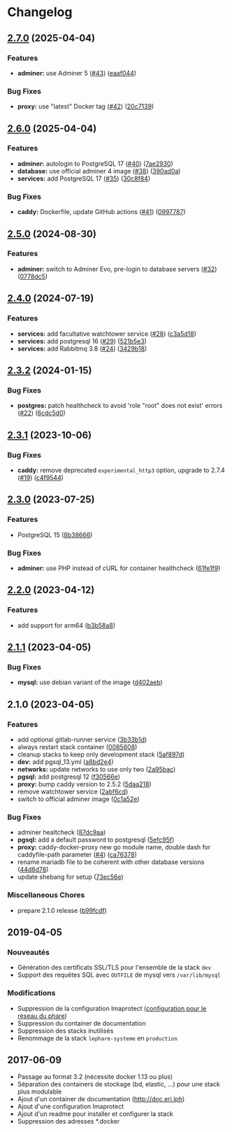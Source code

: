 # Changelog

## [2.7.0](https://github.com/le-phare/docker-stack/compare/v2.6.0...v2.7.0) (2025-04-04)


### Features

* **adminer:** use Adminer 5 ([#43](https://github.com/le-phare/docker-stack/issues/43)) ([eaaf044](https://github.com/le-phare/docker-stack/commit/eaaf044c2f9d119dc377cf5315c2e918a8aa0a1b))


### Bug Fixes

* **proxy:** use "latest" Docker tag ([#42](https://github.com/le-phare/docker-stack/issues/42)) ([20c7139](https://github.com/le-phare/docker-stack/commit/20c7139214802ca323cd2b5d32dcbba79419e5cd))

## [2.6.0](https://github.com/le-phare/docker-stack/compare/v2.5.0...v2.6.0) (2025-04-04)


### Features

* **adminer:** autologin to PostgreSQL 17 ([#40](https://github.com/le-phare/docker-stack/issues/40)) ([7ae2930](https://github.com/le-phare/docker-stack/commit/7ae2930403c98e38e9687d4275cd6b3e2b714d6a))
* **database:** use official adminer 4 image ([#38](https://github.com/le-phare/docker-stack/issues/38)) ([390ad0a](https://github.com/le-phare/docker-stack/commit/390ad0a5f205d72208930227b7d3e1514196d908))
* **services:** add PostgreSQL 17 ([#35](https://github.com/le-phare/docker-stack/issues/35)) ([30c8f84](https://github.com/le-phare/docker-stack/commit/30c8f84faf5e5e3c9f03fe392473bfc39fc62396))


### Bug Fixes

* **caddy:** Dockerfile, update GitHub actions ([#41](https://github.com/le-phare/docker-stack/issues/41)) ([0997787](https://github.com/le-phare/docker-stack/commit/09977873438c837d5189fb328a5c5e1a6b43e5f8))

## [2.5.0](https://github.com/le-phare/docker-stack/compare/v2.4.0...v2.5.0) (2024-08-30)


### Features

* **adminer:** switch to Adminer Evo, pre-login to database servers ([#32](https://github.com/le-phare/docker-stack/issues/32)) ([0778dc5](https://github.com/le-phare/docker-stack/commit/0778dc523025badff8a7f71ebb0c81e31535fc50))

## [2.4.0](https://github.com/le-phare/docker-stack/compare/v2.3.2...v2.4.0) (2024-07-19)


### Features

* **services:** add facultative watchtower service ([#28](https://github.com/le-phare/docker-stack/issues/28)) ([c3a5d18](https://github.com/le-phare/docker-stack/commit/c3a5d18b391b208f054b4023f12aab80cc37e46d))
* **services:** add postgresql 16 ([#29](https://github.com/le-phare/docker-stack/issues/29)) ([521b5e3](https://github.com/le-phare/docker-stack/commit/521b5e3df2dbb55e67e5f13ee7ee6c9c5bf97a3e))
* **services:** add Rabbitmq 3.8 ([#24](https://github.com/le-phare/docker-stack/issues/24)) ([3429b18](https://github.com/le-phare/docker-stack/commit/3429b18abce69d23a41c0d923eaf84fdb02de9fa))

## [2.3.2](https://github.com/le-phare/docker-stack/compare/v2.3.1...v2.3.2) (2024-01-15)


### Bug Fixes

* **postgres:** patch healthcheck to avoid 'role "root" does not exist' errors ([#22](https://github.com/le-phare/docker-stack/issues/22)) ([6cdc5d0](https://github.com/le-phare/docker-stack/commit/6cdc5d0164de13c4405eae617aba0deca97e31a7))

## [2.3.1](https://github.com/le-phare/docker-stack/compare/v2.3.0...v2.3.1) (2023-10-06)


### Bug Fixes

* **caddy:** remove deprecated `experimental_http3` option, upgrade to 2.7.4 ([#19](https://github.com/le-phare/docker-stack/issues/19)) ([c4f9544](https://github.com/le-phare/docker-stack/commit/c4f9544a450cbcaa49d4caca87ca3ca90ac3671a))

## [2.3.0](https://github.com/le-phare/docker-stack/compare/v2.2.0...v2.3.0) (2023-07-25)


### Features

* PostgreSQL 15 ([8b38666](https://github.com/le-phare/docker-stack/commit/8b386667ea28290a16b4886d92617565dae81c40))


### Bug Fixes

* **adminer:** use PHP instead of cURL for container healthcheck ([61fe1f9](https://github.com/le-phare/docker-stack/commit/61fe1f9a94a4a5d7aac344213513b5e054810ba3))

## [2.2.0](https://github.com/le-phare/docker-stack/compare/v2.1.1...v2.2.0) (2023-04-12)


### Features

* add support for arm64 ([b3b58a8](https://github.com/le-phare/docker-stack/commit/b3b58a8da9127ebce7250ee6521a9f229cb6f756))

## [2.1.1](https://github.com/le-phare/docker-stack/compare/v2.1.0...v2.1.1) (2023-04-05)


### Bug Fixes

* **mysql:** use debian variant of the image ([d402aeb](https://github.com/le-phare/docker-stack/commit/d402aeb0f2d26fa87122dfd7f1240834b2989251))

## 2.1.0 (2023-04-05)


### Features

* add optional gitlab-runner service ([3b33b1d](https://github.com/le-phare/docker-stack/commit/3b33b1df95e7663085fe587090495429365ccb48))
* always restart stack container ([0085608](https://github.com/le-phare/docker-stack/commit/00856087e3c7c90aca33a14ec3816092087c368d))
* cleanup stacks to keep only development stack ([5af897d](https://github.com/le-phare/docker-stack/commit/5af897ddd46f561564f7dbd1a7958f23f9c0f25c))
* **dev:** add pgsql_13.yml ([a8bd2e4](https://github.com/le-phare/docker-stack/commit/a8bd2e4afc8baa183eaf840da166064d9e9b5b17))
* **networks:** update networks to use only two ([2a95bac](https://github.com/le-phare/docker-stack/commit/2a95bacfad45bc0512d2d3a67006379c99a2eced))
* **pgsql:** add postgresql 12 ([f30566e](https://github.com/le-phare/docker-stack/commit/f30566eed79ba844ed1d0808f15d4b895d51b1fb))
* **proxy:** bump caddy version to 2.5.2 ([5daa218](https://github.com/le-phare/docker-stack/commit/5daa2181acd16f0dc3bc83f9a3e96ce777dc171d))
* remove watchtower service ([2abf6cd](https://github.com/le-phare/docker-stack/commit/2abf6cdb5db8fb810fe1ef964a0641b7e53d0864))
* switch to official adminer image ([0c1a52e](https://github.com/le-phare/docker-stack/commit/0c1a52e80f40e0a197edbb26874a10faca3fef4c))


### Bug Fixes

* adminer healtcheck ([87dc9aa](https://github.com/le-phare/docker-stack/commit/87dc9aa7f778d08e1d02b845e502d58a7f2bfeda))
* **pgsql:** add a default password to postgresql ([5efc95f](https://github.com/le-phare/docker-stack/commit/5efc95fe62c646c4dcb5ae201748e70254529fae))
* **proxy:** caddy-docker-proxy new go module name, double dash for caddyfile-path parameter ([#4](https://github.com/le-phare/docker-stack/issues/4)) ([ca76378](https://github.com/le-phare/docker-stack/commit/ca76378e6a5c93a374fa86567a1660090c9e0d70))
* rename mariadb file to be coherent with other database versions ([44d8d78](https://github.com/le-phare/docker-stack/commit/44d8d78e59835c0225a753c18d72e234dd4fb6c5))
* update shebang for setup ([73ec56e](https://github.com/le-phare/docker-stack/commit/73ec56e82bc225c781b5c617831f8de5fc0bd25b))


### Miscellaneous Chores

* prepare 2.1.0 release ([b99fcdf](https://github.com/le-phare/docker-stack/commit/b99fcdf18cc8517950f8a81a5ed82edc8231f32d))

## 2019-04-05

### Nouveautés

- Génération des certificats SSL/TLS pour l'ensemble de la stack `dev`
- Support des requêtes SQL avec `OUTFILE` de mysql vers `/var/lib/mysql`

### Modifications

- Suppression de la configuration Imaprotect ([configuration pour le réseau du phare])
- Suppression du container de documentation
- Suppression des stacks inutilisés
- Renommage de la stack `lephare-systeme` en `production`


## 2017-06-09

 - Passage au format 3.2 (nécessite docker 1.13 ou plus)
 - Séparation des containers de stockage (bd, elastic, ...) pour une stack plus modulable
 - Ajout d'un container de documentation (http://doc.eri.lph)
 - Ajout d'une configuration Imaprotect
 - Ajout d'un readme pour installer et configurer la stack
 - Suppression des adresses *.docker


[configuration pour le réseau du phare]: https://help.lephare.io/t/guide-parametrer-docker-pour-le-reseau-du-phare/486?u=aegypius
